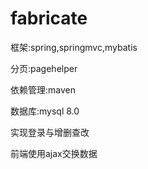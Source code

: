 # fabricate

框架:spring,springmvc,mybatis

分页:pagehelper

依赖管理:maven

数据库:mysql 8.0

实现登录与增删查改

前端使用ajax交换数据



